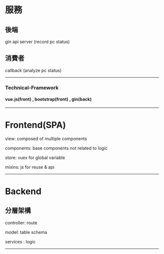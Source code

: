 # 服務

## 後端
gin api server (record pc status)
## 消費者
callback (analyze pc status)



---
### Technical-Framework
#### vue.js(front) , bootstrap(front) , gin(back)

---
# Frontend(SPA)

view: composed of multiple components

components: base components not related to logic

store: vuex for global variable

mixins: js for reuse &  api

---
# Backend

## 分層架構

controller: route

model: table schema

services : logic

---




